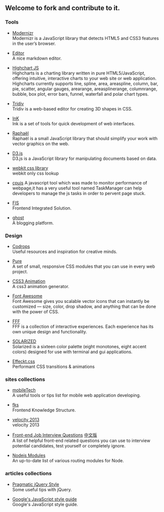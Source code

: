 ## Welcome to fork and contribute to it.

### Tools
* [Modernizr](https://github.com/Modernizr/Modernizr)  
Modernizr is a JavaScript library that detects HTML5 and CSS3 features in the user’s browser.

* [Editor](http://lab.lepture.com/editor/)  
A nice markdown editor.

* [Highchart JS](http://www.highcharts.com/)  
Highcharts is a charting library written in pure HTML5/JavaScript, offering intuitive, interactive charts to your web site or web application. Highcharts currently supports line, spline, area, areaspline, column, bar, pie, scatter, angular gauges, arearange, areasplinerange, columnrange, bubble, box plot, error bars, funnel, waterfall and polar chart types.

* [Tridiv](http://tridiv.com/)  
Tridiv is a web-based editor for creating 3D shapes in CSS.

* [InK](http://ink.sapo.pt/)  
Ink is a set of tools for quick development of web interfaces.

* [Raphaël](http://raphaeljs.com/)  
Raphaël is a small JavaScript library that should simplify your work with vector graphics on the web.

* [D3.js](http://d3js.org/)  
D3.js is a JavaScript library for manipulating documents based on data.

* [webkit css library](http://ued.ctrip.com/blog/wp-content/webkitcss/)  
webkit only css lookup

* [cpujs](https://github.com/grz/cpujs)
A javascript tool which was made to monitor performance of webpage,it has a very useful tool named TaskManager can help developers to manage the js tasks in order to pervent page stuck.

* [FIS](http://fis.baidu.com/)  
Frontend Integrated Solution.

* [ghost](http://ghost.org/)  
A blogging platform.

### Design
* [Codrops](https://github.com/codrops)  
Useful resources and inspiration for creative minds.

* [Pure](http://purecss.io/)  
A set of small, responsive CSS modules that you can use in every web project.

* [CSS3 Animation](http://ecd.tencent.com/css3/tools.html)  
A css3 animation generator.

* [Font Awesome](http://fortawesome.github.io/Font-Awesome/)  
Font Awesome gives you scalable vector icons that can instantly be customized — size, color, drop shadow, and anything that can be done with the power of CSS.

* [FFF](http://fff.cmiscm.com/)  
FFF is a collection of interactive experiences. Each experience has its own unique design and functionality.

* [SOLARIZED](http://ethanschoonover.com/solarized)  
Solarized is a sixteen color palette (eight monotones, eight accent colors) designed for use with terminal and gui applications. 

* [Effeckt.css](http://h5bp.github.io/Effeckt.css/dist/)  
Performant CSS transitions & animations

### sites collections

* [mobileTech](https://github.com/jtyjty99999/mobileTech)  
A useful tools or tips list for mobile web application developing.

* [fks](https://github.com/JacksonTian/fks)  
Frontend Knowledge Structure.

* [velocity 2013](http://velocity.oreilly.com.cn/2013/index.php?func=slidesvideos)  
velocity 2013

* [Front-end Job Interview Questions](https://github.com/darcyclarke/Front-end-Developer-Interview-Questions) [中文版](https://github.com/darcyclarke/Front-end-Developer-Interview-Questions/tree/master/Chinese)  
A list of helpful front-end related questions you can use to interview potential candidates, test yourself or completely ignore.

* [Nodejs Modules](https://github.com/joyent/node/wiki/modules#wiki-web-frameworks-routers)  
An up-to-date list of various routing modules for Node.

### articles collections

* [Pragmatic jQuery Style](https://github.com/modulejs/pragmatic-jquery)  
Some useful tips with jQuery.

* [Google's JavaScript style guide](http://google-styleguide.googlecode.com/svn/trunk/javascriptguide.xml)  
Google's JavaScript style guide.
